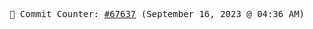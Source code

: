 <p align="center">
    <samp>
        📮 Commit Counter: <a href="https://github.com/Javascript-void0/Javascript-void0/commits/main">#67637</a> (September 16, 2023 @ 04:36 AM)
    </samp>
</p>